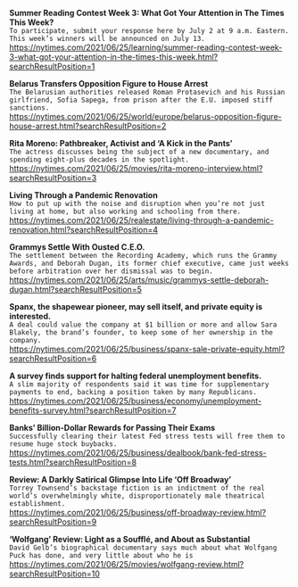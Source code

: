 **Summer Reading Contest Week 3: What Got Your Attention in The Times This Week?**\
`To participate, submit your response here by July 2 at 9 a.m. Eastern. This week’s winners will be announced on July 13.`\
https://nytimes.com/2021/06/25/learning/summer-reading-contest-week-3-what-got-your-attention-in-the-times-this-week.html?searchResultPosition=1

**Belarus Transfers Opposition Figure to House Arrest**\
`The Belarusian authorities released Roman Protasevich and his Russian girlfriend, Sofia Sapega, from prison after the E.U. imposed stiff sanctions.`\
https://nytimes.com/2021/06/25/world/europe/belarus-opposition-figure-house-arrest.html?searchResultPosition=2

**Rita Moreno: Pathbreaker, Activist and ‘A Kick in the Pants’**\
`The actress discusses being the subject of a new documentary, and spending eight-plus decades in the spotlight.`\
https://nytimes.com/2021/06/25/movies/rita-moreno-interview.html?searchResultPosition=3

**Living Through a Pandemic Renovation**\
`How to put up with the noise and disruption when you’re not just living at home, but also working and schooling from there.`\
https://nytimes.com/2021/06/25/realestate/living-through-a-pandemic-renovation.html?searchResultPosition=4

**Grammys Settle With Ousted C.E.O.**\
`The settlement between the Recording Academy, which runs the Grammy Awards, and Deborah Dugan, its former chief executive, came just weeks before arbitration over her dismissal was to begin.`\
https://nytimes.com/2021/06/25/arts/music/grammys-settle-deborah-dugan.html?searchResultPosition=5

**Spanx, the shapewear pioneer, may sell itself, and private equity is interested.**\
`A deal could value the company at $1 billion or more and allow Sara Blakely, the brand’s founder, to keep some of her ownership in the company.`\
https://nytimes.com/2021/06/25/business/spanx-sale-private-equity.html?searchResultPosition=6

**A survey finds support for halting federal unemployment benefits.**\
`A slim majority of respondents said it was time for supplementary payments to end, backing a position taken by many Republicans.`\
https://nytimes.com/2021/06/25/business/economy/unemployment-benefits-survey.html?searchResultPosition=7

**Banks’ Billion-Dollar Rewards for Passing Their Exams**\
`Successfully clearing their latest Fed stress tests will free them to resume huge stock buybacks.`\
https://nytimes.com/2021/06/25/business/dealbook/bank-fed-stress-tests.html?searchResultPosition=8

**Review: A Darkly Satirical Glimpse Into Life ‘Off Broadway’**\
`Torrey Townsend’s backstage fiction is an indictment of the real world’s overwhelmingly white, disproportionately male theatrical establishment.`\
https://nytimes.com/2021/06/25/business/off-broadway-review.html?searchResultPosition=9

**‘Wolfgang’ Review: Light as a Soufflé, and About as Substantial**\
`David Gelb’s biographical documentary says much about what Wolfgang Puck has done, and very little about who he is`\
https://nytimes.com/2021/06/25/movies/wolfgang-review.html?searchResultPosition=10

